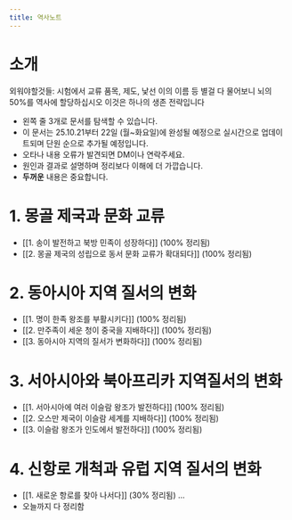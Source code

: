 ```yaml
---
title: 역사노트
---
```

# 소개
외워야할것들: 시험에서 교류 품목, 제도, 낯선 이의 이름 등 별걸 다 물어보니 뇌의 50%를 역사에 할당하십시오 이것은 하나의 생존 전략입니다
* 왼쪽 줄 3개로 문서를 탐색할 수 있습니다.
* 이 문서는 25.10.21부터 22일 (월~화요일)에 완성될 예정으로 실시간으로 업데이트되며 단원 순으로 추가될 예정입니다.
* 오타나 내용 오류가 발견되면 DM이나 연락주세요.
* 원인과 결과로 설명하며 정리보다 이해에 더 가깝습니다.
* **두꺼운** 내용은 중요합니다.

# 1. 몽골 제국과 문화 교류
- [[1. 송이 발전하고 북방 민족이 성장하다]] (100% 정리됨)
- [[2. 몽골 제국의 성립으로 동서 문화 교류가 확대되다]] (100% 정리됨)
# 2. 동아시아 지역 질서의 변화
- [[1. 명이 한족 왕조를 부활시키다]] (100% 정리됨)
- [[2. 만주족이 세운 청이 중국을 지배하다]] (100% 정리됨)
- [[3. 동아시아 지역의 질서가 변화하다]] (100% 정리됨)
# 3. 서아시아와 북아프리카 지역질서의 변화
- [[1. 서아시아에 여러 이슬람 왕조가 발전하다]] (100% 정리됨)
- [[2. 오스만 제국이 이슬람 세계를 지배하다]] (100% 정리됨)
- [[3. 이슬람 왕조가 인도에서 발전하다]] (100% 정리됨)
# 4. 신항로 개척과 유럽 지역 질서의 변화
- [[1. 새로운 항로를 찾아 나서다]] (30% 정리됨)
...
- 오늘까지 다 정리함